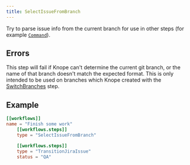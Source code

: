 ```yaml
---
title: SelectIssueFromBranch
---
```


Try to parse issue info from the current branch for use in other steps (for example [`Command`]).

## Errors

This step will fail if Knope can't determine the current git branch,
or the name of that branch doesn't match the expected format.
This is only intended to be used on branches which Knope created with the [SwitchBranches] step.

## Example

```toml
[[workflows]]
name = "Finish some work"
    [[workflows.steps]]
    type = "SelectIssueFromBranch"

    [[workflows.steps]]
    type = "TransitionJiraIssue"
    status = "QA"
```

[`command`]: /reference/config-file/steps/command
[switchbranches]: /reference/config-file/steps/switch-branches
